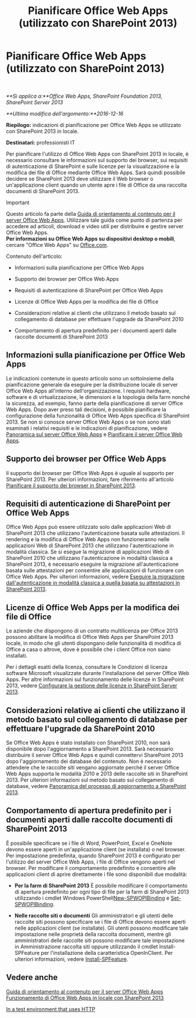 ﻿---
title: Pianificare Office Web Apps (utilizzato con SharePoint 2013)
TOCTitle: Pianificare Office Web Apps
ms:assetid: 3bd0a617-5f12-4a7e-bb75-b15c86c7e504
ms:mtpsurl: https://technet.microsoft.com/it-it/library/Ff431682(v=office.15)
ms:contentKeyID: 49652264
ms.date: 12/18/2017
mtps_version: v=office.15
ms.translationtype: HT
---

# Pianificare Office Web Apps (utilizzato con SharePoint 2013)

 

_**Si applica a:**Office Web Apps, SharePoint Foundation 2013, SharePoint Server 2013_

_**Ultima modifica dell'argomento:**2016-12-16_

**Riepilogo:** indicazioni di pianificazione per Office Web Apps se utilizzato con SharePoint 2013 in locale.

**Destinatari:** professionisti IT

Per pianificare l'utilizzo di Office Web Apps con SharePoint 2013 in locale, è necessario consultare le informazioni sul supporto dei browser, sui requisiti di autenticazione di SharePoint e sulle licenze per la visualizzazione e la modifica dei file di Office mediante Office Web Apps. Sarà quindi possibile decidere se SharePoint 2013 deve utilizzare il Web browser o un'applicazione client quando un utente apre i file di Office da una raccolta documenti di SharePoint 2013.

> [!IMPORTANT]
> Questo articolo fa parte della <a href="content-roadmap-for-office-web-apps-server.md">Guida di orientamento al contenuto per il server Office Web Apps</a>. Utilizzare tale guida come punto di partenza per accedere ad articoli, download e video utili per distribuire e gestire server Office Web Apps.<br />
<strong>Per informazioni su Office Web Apps su dispositivi desktop o mobili</strong>, cercare &quot;Office Web Apps&quot; su <a href="http://go.microsoft.com/fwlink/p/?linkid=324961">Office.com</a>.


Contenuto dell'articolo:

  - Informazioni sulla pianificazione per Office Web Apps

  - Supporto dei browser per Office Web Apps

  - Requisiti di autenticazione di SharePoint per Office Web Apps

  - Licenze di Office Web Apps per la modifica dei file di Office

  - Considerazioni relative ai clienti che utilizzano il metodo basato sul collegamento di database per effettuare l'upgrade da SharePoint 2010

  - Comportamento di apertura predefinito per i documenti aperti dalle raccolte documenti di SharePoint 2013

## Informazioni sulla pianificazione per Office Web Apps

Le indicazioni contenute in questo articolo sono un sottoinsieme della pianificazione generale da eseguire per la distribuzione locale di server Office Web Apps all'interno dell'organizzazione. I requisiti hardware, software e di virtualizzazione, le dimensioni e la topologia della farm nonché la sicurezza, ad esempio, fanno parte della pianificazione di server Office Web Apps. Dopo aver preso tali decisioni, è possibile pianificare la configurazione della funzionalità di Office Web Apps specifica di SharePoint 2013. Se non si conosce server Office Web Apps o se non sono stati esaminati i relativi requisiti e le indicazioni di pianificazione, vedere [Panoramica sul server Office Web Apps](office-web-apps-server-overview.md) e [Pianificare il server Office Web Apps](plan-office-web-apps-server.md).

## Supporto dei browser per Office Web Apps

Il supporto dei browser per Office Web Apps è uguale al supporto per SharePoint 2013. Per ulteriori informazioni, fare riferimento all'articolo [Pianificare il supporto dei browser in SharePoint 2013](https://technet.microsoft.com/it-it/library/cc263526\(v=office.15\)).

## Requisiti di autenticazione di SharePoint per Office Web Apps

Office Web Apps può essere utilizzato solo dalle applicazioni Web di SharePoint 2013 che utilizzano l'autenticazione basata sulle attestazioni. Il rendering e la modifica di Office Web Apps non funzioneranno nelle applicazioni Web di SharePoint 2013 che utilizzano l'autenticazione in modalità classica. Se si esegue la migrazione di applicazioni Web di SharePoint 2010 che utilizzano l'autenticazione in modalità classica a SharePoint 2013, è necessario eseguire la migrazione all'autenticazione basata sulle attestazioni per consentire alle applicazioni di funzionare con Office Web Apps. Per ulteriori informazioni, vedere [Eseguire la migrazione dall'autenticazione in modalità classica a quella basata su attestazioni in SharePoint 2013](https://technet.microsoft.com/it-it/library/gg251985\(v=office.15\)).

## Licenze di Office Web Apps per la modifica dei file di Office

Le aziende che dispongono di un contratto multilicenza per Office 2013 possono abilitare la modifica di Office Web Apps per SharePoint 2013 locale, in modo che gli utenti dispongano delle funzionalità di modifica di Office a casa o altrove, dove è possibile che i client Office non siano installati.

Per i dettagli esatti della licenza, consultare le Condizioni di licenza software Microsoft visualizzate durante l'installazione del server Office Web Apps. Per altre informazioni sul funzionamento delle licenze in SharePoint 2013, vedere [Configurare la gestione delle licenze in SharePoint Server 2013](https://technet.microsoft.com/it-it/library/jj219627\(v=office.15\)).

## Considerazioni relative ai clienti che utilizzano il metodo basato sul collegamento di database per effettuare l'upgrade da SharePoint 2010

Se Office Web Apps è stato installato con SharePoint 2010, non sarà disponibile dopo l'aggiornamento a SharePoint 2013. Sarà necessario distribuire il server Office Web Apps e quindi connettervi SharePoint 2013 dopo l'aggiornamento dei database del contenuto. Non è necessario attendere che le raccolte siti vengano aggiornate perché il server Office Web Apps supporta le modalità 2010 e 2013 delle raccolte siti in SharePoint 2013. Per ulteriori informazioni sul metodo basato sul collegamento di database, vedere [Panoramica del processo di aggiornamento a SharePoint 2013](https://technet.microsoft.com/it-it/library/cc262483\(v=office.15\)).

## Comportamento di apertura predefinito per i documenti aperti dalle raccolte documenti di SharePoint 2013

È possibile specificare se i file di Word, PowerPoint, Excel e OneNote devono essere aperti in un'applicazione client (se installata) o nel browser. Per impostazione predefinita, quando SharePoint 2013 è configurato per l'utilizzo del server Office Web Apps, i file di Office vengono aperti nel browser. Per modificare il comportamento predefinito e consentire alle applicazioni client di aprire direttamente i file sono disponibili due modalità:

  - **Per la farm di SharePoint 2013** È possibile modificare il comportamento di apertura predefinito per ogni tipo di file per la farm di SharePoint 2013 utilizzando i cmdlet Windows PowerShell[New-SPWOPIBinding](https://docs.microsoft.com/en-us/powershell/module/sharepoint-server/New-SPWOPIBinding?view=sharepoint-ps) e [Set-SPWOPIBinding](https://docs.microsoft.com/en-us/powershell/module/sharepoint-server/Set-SPWOPIBinding?view=sharepoint-ps).

  - **Nelle raccolte siti o documenti** Gli amministratori e gli utenti delle raccolte siti possono specificare se i file di Office devono essere aperti nelle applicazioni client (se installate). Gli utenti possono modificare tale impostazione nelle proprietà della raccolta documenti, mentre gli amministratori delle raccolte siti possono modificare tale impostazione in Amministrazione raccolta siti oppure utilizzando il cmdlet Install-SPFeature per l'installazione della caratteristica OpenInClient. Per ulteriori informazioni, vedere [Install-SPFeature](https://technet.microsoft.com/it-it/library/ff607825\(v=office.15\)).

## Vedere anche


[Guida di orientamento al contenuto per il server Office Web Apps](content-roadmap-for-office-web-apps-server.md)  
[Funzionamento di Office Web Apps in locale con SharePoint 2013](how-office-web-apps-work-on-premises-with-sharepoint-2013.md)  


[In a test environment that uses HTTP](configure-office-web-apps-for-sharepoint-2013.md)  
  

[](how-office-web-apps-work-on-premises-with-sharepoint-2013.md)

